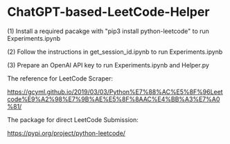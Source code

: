 # ChatGPT-based-LeetCode-Helper


(1) Install a required pacakge with "pip3 install python-leetcode" to run Experiments.ipynb

(2) Follow the instructions in get_session_id.ipynb to run Experiments.ipynb

(3) Prepare an OpenAI API key to run Experiments.ipynb and Helper.py

The reference for LeetCode Scraper: 

https://gcyml.github.io/2019/03/03/Python%E7%88%AC%E5%8F%96Leetcode%E9%A2%98%E7%9B%AE%E5%8F%8AAC%E4%BB%A3%E7%A0%81/

The package for direct LeetCode Submission: 

https://pypi.org/project/python-leetcode/
